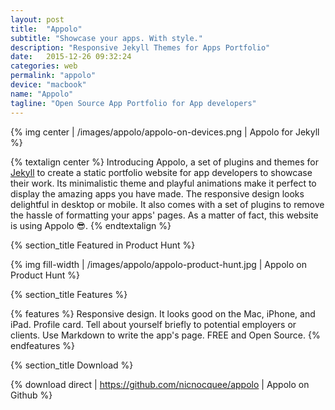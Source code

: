 ```yaml
---
layout: post
title:  "Appolo"
subtitle: "Showcase your apps. With style."
description: "Responsive Jekyll Themes for Apps Portfolio"
date:   2015-12-26 09:32:24
categories: web
permalink: "appolo"
device: "macbook"
name: "Appolo"
tagline: "Open Source App Portfolio for App developers"
---
```



{% img center | /images/appolo/appolo-on-devices.png | Appolo for Jekyll %}

{% textalign center %}
Introducing Appolo, a set of plugins and themes for [Jekyll](http://jekyllrb.com) to create a static portfolio website for app developers to showcase their work. Its minimalistic theme and playful animations make it perfect to display the amazing apps you have made. The responsive design looks delightful in desktop or mobile. It also comes with a set of plugins to remove the hassle of formatting your apps' pages. As a matter of fact, this website is using Appolo 😎.
{% endtextalign %}

{% section_title Featured in Product Hunt %}

{% img fill-width | /images/appolo/appolo-product-hunt.jpg | Appolo on Product Hunt %}

{% section_title Features %}

{% features %}
Responsive design. It looks good on the Mac, iPhone, and iPad.
Profile card. Tell about yourself briefly to potential employers or clients.
Use Markdown to write the app's page.
FREE and Open Source.
{% endfeatures %}

{% section_title Download %}

{% download direct | https://github.com/nicnocquee/appolo | Appolo on Github %}
